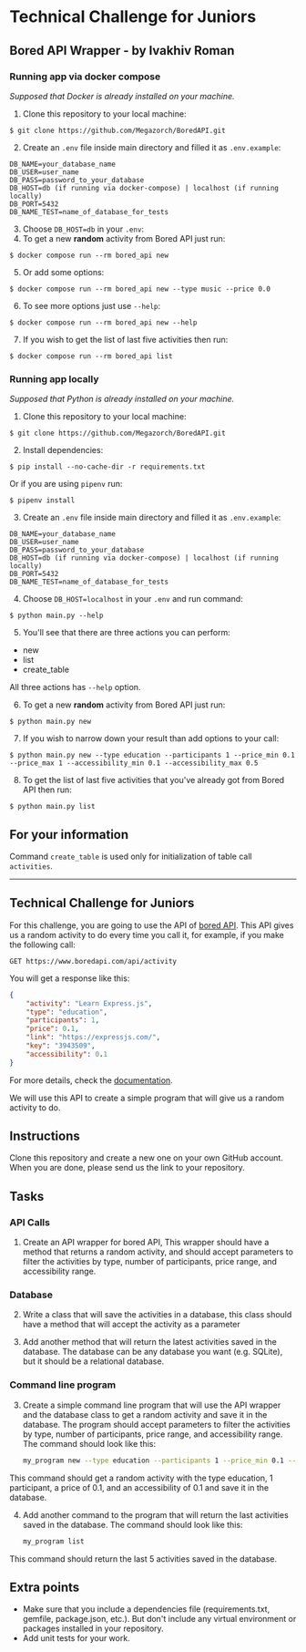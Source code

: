 # Technical Challenge for Juniors
## Bored API Wrapper - by Ivakhiv Roman
### Running app via docker compose

*Supposed that Docker is already installed on your machine.*

1. Clone this repository to your local machine:
```shell
$ git clone https://github.com/Megazorch/BoredAPI.git
```
2. Create an `.env` file inside main directory and filled it as `.env.example`:
```env
DB_NAME=your_database_name
DB_USER=user_name
DB_PASS=password_to_your_database
DB_HOST=db (if running via docker-compose) | localhost (if running locally)
DB_PORT=5432
DB_NAME_TEST=name_of_database_for_tests
```
3. Choose `DB_HOST=db` in your `.env`:
4. To get a new **random** activity from Bored API just run:
```shell
$ docker compose run --rm bored_api new
```
5. Or add some options:
```shell
$ docker compose run --rm bored_api new --type music --price 0.0
```
6. To see more options just use `--help`:
```shell
$ docker compose run --rm bored_api new --help
```
7. If you wish to get the list of last five activities then run:
```shell
$ docker compose run --rm bored_api list
```
### Running app locally

*Supposed that Python is already installed on your machine.*

1. Clone this repository to your local machine:
```shell
$ git clone https://github.com/Megazorch/BoredAPI.git
```
2. Install dependencies:
```shell
$ pip install --no-cache-dir -r requirements.txt
```
Or if you are using `pipenv` run:
```shell
$ pipenv install
```
3. Create an `.env` file inside main directory and filled it as `.env.example`:
```env
DB_NAME=your_database_name
DB_USER=user_name
DB_PASS=password_to_your_database
DB_HOST=db (if running via docker-compose) | localhost (if running locally)
DB_PORT=5432
DB_NAME_TEST=name_of_database_for_tests
```
4. Choose `DB_HOST=localhost` in your `.env` and run command:
```shell
$ python main.py --help
```
5. You'll see that there are three actions you can perform:
- new
- list
- create_table

All three actions has `--help` option.

6. To get a new **random** activity from Bored API just run:
```shell
$ python main.py new
```
7. If you wish to narrow down your result than add options to your call:
```shell
$ python main.py new --type education --participants 1 --price_min 0.1 --price_max 1 --accessibility_min 0.1 --accessibility_max 0.5
```
8. To get the list of last five activities that you've already got from Bored API then run:
```shell
$ python main.py list
```

## For your information
Command `create_table` is used only for initialization of table call `activities`.

---
## Technical Challenge for Juniors
For this challenge, you are going to use the API of [bored API](https://www.boredapi.com/). This API gives us a random activity to do every time you call it, for example, if you make the following call:

```
GET https://www.boredapi.com/api/activity
```
You will get a response like this:

```json
{
    "activity": "Learn Express.js",
    "type": "education",
    "participants": 1,
    "price": 0.1,
    "link": "https://expressjs.com/",
    "key": "3943509",
    "accessibility": 0.1
}
```
For more details, check the [documentation](https://www.boredapi.com/documentation).

 We will use this API to create a simple program that will give us a random activity to do.

## Instructions
Clone this repository and create a new one on your own GitHub account. When you are done, please send us the link to your repository.

## Tasks

### API Calls
1. Create an API wrapper for bored API, This wrapper should have a method that returns a random activity, and should accept parameters to filter the activities by type, number of participants, price range, and accessibility range.

### Database
2. Write a class that will save the activities in a database, this class should have a method that will accept the activity as a parameter

3. Add another method that will return the latest activities saved in the database. The database can be any database you want (e.g. SQLite), but it should be a relational database.

### Command line program
3. Create a simple command line program that will use the API wrapper and the database class to get a random activity and save it in the database. The program should accept parameters to filter the activities by type, number of participants, price range, and accessibility range. The command should look like this:
    
    ```bash
    my_program new --type education --participants 1 --price_min 0.1 --price_max 30 --accessibility_min 0.1 --accessibility_max 0.5
    ```
This command should get a random activity with the type education, 1 participant, a price of 0.1, and an accessibility of 0.1 and save it in the database.


4. Add another command to the program that will return the last activities saved in the database. The command should look like this:
    
    ```bash
    my_program list
    ```
This command should return the last 5 activities saved in the database.


## Extra points
 - Make sure that you include a dependencies file (requirements.txt, gemfile, package.json, etc.). But don't include any virtual environment or packages installed in your repository.
 - Add unit tests for your work.

